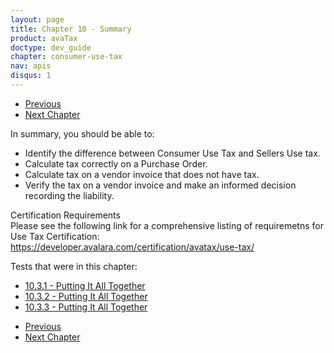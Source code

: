 ```yaml
---
layout: page
title: Chapter 10 - Summary
product: avaTax
doctype: dev_guide
chapter: consumer-use-tax
nav: apis
disqus: 1
---
```


<ul class="pager">
  <li class="previous"><a href="/avatax/dev-guide/consumer-use-tax/putting-it-all-together/"><i class="glyphicon glyphicon-chevron-left"></i>Previous</a></li>
  <li class="next"><a href="/avatax/dev-guide/calculating-tax-offline/">Next Chapter<i class="glyphicon glyphicon-chevron-right"></i></a></li>
</ul>

In summary, you should be able to:
<ul class="dev-guide-list">
  <li>Identify the difference between Consumer Use Tax and Sellers Use tax.</li>
  <li>Calculate tax correctly on a Purchase Order.</li>
  <li>Calculate tax on a vendor invoice that does not have tax.</li>
  <li>Verify the tax on a vendor invoice and make an informed decision recording the liability.</li>
</ul>

<div class="dev-guide-certification">
<div class="dev-guide-certification-heading">Certification Requirements</div>
<div class="dev-guide-certification-content">
Please see the following link for a comprehensive listing of requiremetns for Use Tax Certification: <a class="dev-guide-link" href="https://developer.avalara.com/certification/avatax/use-tax/">https://developer.avalara.com/certification/avatax/use-tax/</a>
</div>
</div>

Tests that were in this chapter:
<ul class="dev-guide-list">
    <li><a class="dev-guide-link" href="/avatax/dev-guide/consumer-use-tax/putting-it-all-together/#test1">10.3.1 - Putting It All Together</a></li>
    <li><a class="dev-guide-link" href="/avatax/dev-guide/consumer-use-tax/putting-it-all-together/#test2">10.3.2 - Putting It All Together</a></li>
    <li><a class="dev-guide-link" href="/avatax/dev-guide/consumer-use-tax/putting-it-all-together/#test3">10.3.3 - Putting It All Together</a></li>
</ul>


<ul class="pager">
  <li class="previous"><a href="/avatax/dev-guide/consumer-use-tax/putting-it-all-together/"><i class="glyphicon glyphicon-chevron-left"></i>Previous</a></li>
  <li class="next"><a href="/avatax/dev-guide/calculating-tax-offline/">Next Chapter<i class="glyphicon glyphicon-chevron-right"></i></a></li>
</ul>